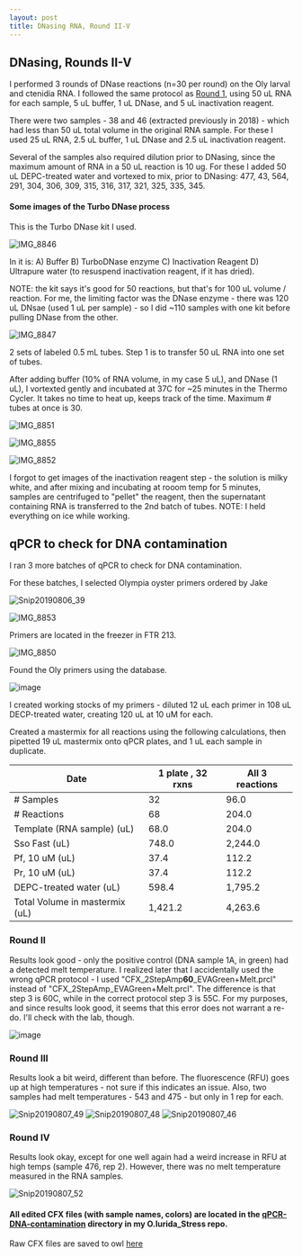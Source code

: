 ```yaml
---
layout: post
title: DNasing RNA, Round II-V
---
```


## DNasing, Rounds II-V

I performed 3 rounds of DNase reactions (n=30 per round) on the Oly larval and ctenidia RNA. I followed the same protocol as [Round 1](https://laurahspencer.github.io/LabNotebook/DNAsing-RNA-I/), using 50 uL RNA for each sample, 5 uL buffer, 1 uL DNase, and 5 uL inactivation reagent.  

There were two samples - 38 and 46 (extracted previously in 2018) - which had less than 50 uL total volume in the original RNA sample. For these I used 25 uL RNA, 2.5 uL buffer, 1 uL DNase and 2.5 uL inactivation reagent. 

Several of the samples also required dilution prior to DNasing, since the maximum amount of RNA in a 50 uL reaction is 10 ug. For these I added 50 uL DEPC-treated water and vortexed to mix, prior to DNasing:  477, 43, 564, 291, 304, 306, 309, 315, 316, 317, 321, 325, 335, 345. 

#### Some images of the Turbo DNase process 

This is the Turbo DNase kit I used. 

![IMG_8846](https://user-images.githubusercontent.com/17264765/62645654-8476e100-b901-11e9-9ce4-01f7f64efa3c.JPG)

In it is: 
  A) Buffer 
  B) TurboDNase enzyme 
  C) Inactivation Reagent 
  D) Ultrapure water (to resuspend inactivation reagent, if it has dried). 

NOTE: the kit says it's good for 50 reactions, but that's for 100 uL volume / reaction. For me, the limiting factor was the DNase enzyme - there was 120 uL DNsae (used 1 uL per sample) - so I did ~110 samples with one kit before pulling DNase from the other. 

![IMG_8847](https://user-images.githubusercontent.com/17264765/62645657-850f7780-b901-11e9-9ed8-77fea0f38a91.JPG)

2 sets of labeled 0.5 mL tubes. Step 1 is to transfer 50 uL RNA into one set of tubes.  

After adding buffer (10% of RNA volume, in my case 5 uL), and DNase (1 uL), I vortexted gently and incubated at 37C for ~25 minutes in the Thermo Cycler. It takes no time to heat up, keeps track of the time. Maximum # tubes at once is 30. 

![IMG_8851](https://user-images.githubusercontent.com/17264765/62646585-7cb83c00-b903-11e9-9940-1220a7e8dc96.JPG)

![IMG_8855](https://user-images.githubusercontent.com/17264765/62646583-7cb83c00-b903-11e9-861f-143226639a73.JPG)

![IMG_8852](https://user-images.githubusercontent.com/17264765/62646581-7c1fa580-b903-11e9-8070-f3fac6192703.JPG)

I forgot to get images of the inactivation reagent step - the solution is milky white, and after mixing and incubating at rooom temp for 5 minutes, samples are centrifuged to "pellet" the reagent, then the supernatant containing RNA is transferred to the 2nd batch of tubes.  NOTE: I held everything on ice while working. 


## qPCR to check for DNA contamination 

I ran 3 more batches of qPCR to check for DNA contamination. 

For these batches, I selected Olympia oyster primers ordered by Jake
 
![Snip20190806_39](https://user-images.githubusercontent.com/17264765/62647339-2946ed80-b905-11e9-8508-9de8a5eae2f9.png)

![IMG_8853](https://user-images.githubusercontent.com/17264765/62646576-7b870f00-b903-11e9-8ae6-08565af21b40.JPG)

Primers are located in the freezer in FTR 213.

![IMG_8850](https://user-images.githubusercontent.com/17264765/62646580-7c1fa580-b903-11e9-9e0d-035b63b16798.JPG)

Found the Oly primers using the database. 

![image](https://user-images.githubusercontent.com/17264765/62647320-1fbd8580-b905-11e9-9a94-d871b0c7ee0a.png)

I created working stocks of my primers - diluted 12 uL each primer in 108 uL DECP-treated water, creating 120 uL at 10 uM for each. 

Created a mastermix for all reactions using the following calculations, then pipetted 19 uL mastermix onto qPCR plates, and 1 uL each sample in duplicate. 

| Date                           | 1 plate , 32 rxns | All 3 reactions |
|--------------------------------|-------------------|-----------------|
| # Samples                      | 32                | 96.0            |
| # Reactions                    | 68                | 204.0           |
| Template (RNA sample) (uL)     | 68.0              | 204.0           |
| Sso Fast (uL)                  | 748.0             | 2,244.0         |
| Pf, 10 uM (uL)                 | 37.4              | 112.2           |
| Pr, 10 uM (uL)                 | 37.4              | 112.2           |
| DEPC-treated water (uL)        | 598.4             | 1,795.2         |
| Total Volume in mastermix (uL) | 1,421.2           | 4,263.6         |


### Round II  

Results look good -  only the positive control (DNA sample 1A, in green) had a detected melt temperature. I realized later that I accidentally used the wrong qPCR protocol - I used "CFX_2StepAmp**60**_EVAGreen+Melt.prcl" instead of "CFX_2StepAmp_EVAGreen+Melt.prcl". The difference is that step 3 is 60C, while in the correct protocol step 3 is 55C. For my purposes, and since results look good, it seems that this error does not warrant a re-do. I'll check with the lab, though. 

![image](https://user-images.githubusercontent.com/17264765/62648861-7b3d4280-b908-11e9-947d-543ee23da723.png)

### Round III

Results look a bit weird, different than before. The fluorescence (RFU) goes up at high temperatures - not sure if this indicates an issue.  Also, two samples had melt temperatures -  543 and 475 - but only in 1 rep for each. 

![Snip20190807_49](https://user-images.githubusercontent.com/17264765/62650582-11269c80-b90c-11e9-96c0-69cb24e79f4f.png)
![Snip20190807_48](https://user-images.githubusercontent.com/17264765/62650583-11269c80-b90c-11e9-8c5a-d994414fde37.png)
![Snip20190807_46](https://user-images.githubusercontent.com/17264765/62650585-11269c80-b90c-11e9-9035-b09af0dd2ff0.png)

### Round IV

Results look okay, except for one well again had a weird increase in RFU at high temps (sample 476, rep 2). However, there was no melt temperature measured in the RNA samples. 

![Snip20190807_52](https://user-images.githubusercontent.com/17264765/62651215-526b7c00-b90d-11e9-919b-9977b5c9ef02.png)


#### All edited CFX files (with sample names, colors) are located in the [qPCR-DNA-contamination](https://github.com/laurahspencer/O.lurida_Stress/tree/master/Data/RNA-DNA-Isolation/qPCR-DNA-contamination) directory in my O.lurida_Stress repo.  

Raw CFX files are saved to owl [here](https://owl.fish.washington.edu/scaphapoda/qPCR_data/cfx_connect_data/)

